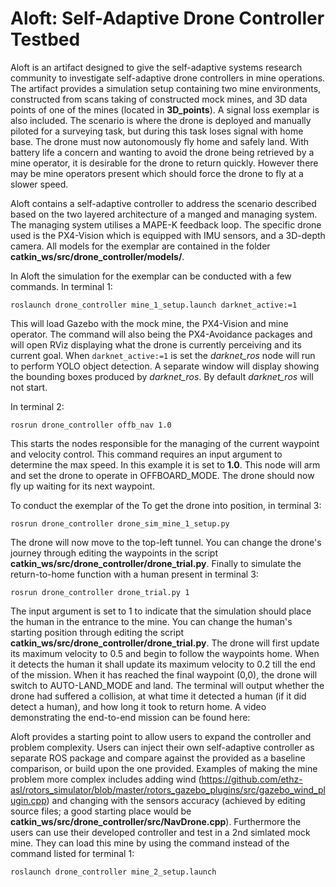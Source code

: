# Aloft: Self-Adaptive Drone Controller Testbed

Aloft is an artifact designed to give the self-adaptive systems research community to investigate self-adaptive drone controllers in mine operations. The artifact provides a simulation setup containing two mine environments, constructed from scans taking of constructed mock mines, and 3D data points of one of the mines (located in **3D_points**). A signal loss exemplar is also included. The scenario is where the drone is deployed and manually piloted for a surveying task, but during this task loses signal with home base. The drone must now autonomously fly home and safely land. With battery life a concern and wanting to avoid the drone being retrieved by a mine operator, it is desirable for the drone to return quickly. However there may be mine operators present which should force the drone to fly at a slower speed. 

Aloft contains a self-adaptive controller to address the scenario described based on the two layered architecture of a manged and managing system. The managing system utilises a MAPE-K feedback loop. The specific drone used is the PX4-Vision which is equipped with IMU sensors, and a 3D-depth camera. All models for the exemplar are contained in the folder **catkin_ws/src/drone_controller/models/**.

In Aloft the simulation for the exemplar can be conducted with a few commands. In terminal 1:

`roslaunch drone_controller mine_1_setup.launch darknet_active:=1`

This will load Gazebo with the mock mine, the PX4-Vision and mine operator. The command will also being the PX4-Avoidance packages and will open RViz displaying what the drone is currently perceiving and its current goal. When `darknet_active:=1` is set the *darknet_ros* node will run to perform YOLO object detection. A separate window will display showing the bounding boxes produced by *darknet_ros*. By default *darknet_ros* will not start.

In terminal 2:

`rosrun drone_controller offb_nav 1.0`

This starts the nodes responsible for the managing of the current waypoint and velocity control. This command requires an input argument to determine the max speed. In this example it is set to **1.0**. This node will arm and set the drone to operate in OFFBOARD_MODE. The drone should now fly up waiting for its next waypoint.

To conduct the exemplar of the To get the drone into position, in terminal 3:

`rosrun drone_controller drone_sim_mine_1_setup.py`

The drone will now move to the top-left tunnel. You can change the drone's journey through editing the waypoints in the script **catkin_ws/src/drone_controller/drone_trial.py**. Finally to simulate the return-to-home function with a human present in terminal 3:

`rosrun drone_controller drone_trial.py 1`

The input argument is set to 1 to indicate that the simulation should place the human in the entrance to the mine. You can change the human's starting position through editing the script **catkin_ws/src/drone_controller/drone_trial.py**. The drone will first update its maximum velocity to 0.5 and begin to follow the waypoints home. When it detects the human it shall update its maximum velocity to 0.2 till the end of the mission. When it has reached the final waypoint (0,0), the drone will switch to AUTO-LAND_MODE and land. The terminal will output whether the drone had suffered a collision, at what time it detected a human (if it did detect a human), and how long it took to return home. A video demonstrating the end-to-end mission can be found here: 


Aloft provides a starting point to allow users to expand the controller and problem complexity. Users can inject their own self-adaptive controller as separate ROS package and compare against the provided as a baseline comparison, or build upon the one provided. Examples of making the mine problem more complex includes adding wind (https://github.com/ethz-asl/rotors_simulator/blob/master/rotors_gazebo_plugins/src/gazebo_wind_plugin.cpp) and changing with the sensors accuracy (achieved by editing source files; a good starting place would be **catkin_ws/src/drone_controller/src/NavDrone.cpp**). Furthermore the users can use their developed controller and test in a 2nd simlated mock mine. They can load this mine by using the command instead of the command listed for terminal 1:

`roslaunch drone_controller mine_2_setup.launch`


